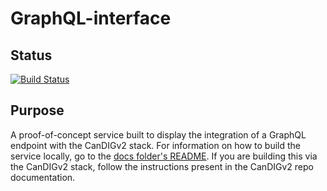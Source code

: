 # GraphQL-interface

## Status

[![Build Status](https://app.travis-ci.com/CanDIG/GraphQL-interface.svg?branch=master)](https://app.travis-ci.com/CanDIG/GraphQL-interface)

## Purpose

A proof-of-concept service built to display the integration of a GraphQL endpoint with the CanDIGv2 stack. For information on how to build the service locally, go to the [docs folder's README](docs/README.md). If you are building this via the CanDIGv2 stack, follow the instructions present in the CanDIGv2 repo documentation.
